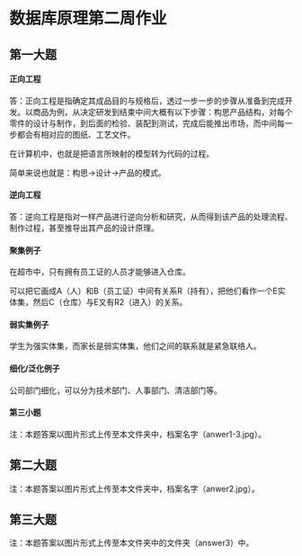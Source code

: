# 数据库原理第二周作业

## 第一大题

#### 正向工程

答：正向工程是指确定其成品目的与规格后，透过一步一步的步骤从准备到完成开发。以商品为例，从决定研发到结束中间大概有以下步骤：构思产品结构，对每个零件的设计与制作，到后面的检验、装配到测试，完成后能推出市场，而中间每一步都会有相对应的图纸、工艺文件。

在计算机中，也就是把语言所映射的模型转为代码的过程。

简单来说也就是：构思->设计->产品的模式。



#### 逆向工程

答：逆向工程是指对一样产品进行逆向分析和研究，从而得到该产品的处理流程、制作过程，甚至推导出其产品的设计原理。



#### 聚集例子

在超市中，只有拥有员工证的人员才能够进入仓库。

可以把它画成A（人）和B（员工证）中间有关系R（持有），把他们看作一个E实体集，然后C（仓库）与E又有R2（进入）的关系。



#### 弱实集例子

学生为强实体集，而家长是弱实体集，他们之间的联系就是紧急联络人。



#### 细化/泛化例子

公司部门细化，可以分为技术部门、人事部门、清洁部门等。



#### 第三小题

注：本题答案以图片形式上传至本文件夹中，档案名字（anwer1-3.jpg）。



## 第二大题

注：本题答案以图片形式上传至本文件夹中，档案名字（anwer2.jpg）。



## 第三大题

注：本题答案以图片形式上传至本文件夹中的文件夹（answer3）中。